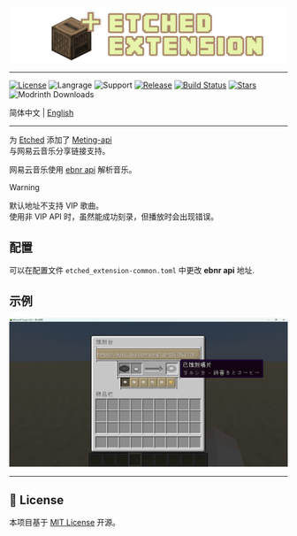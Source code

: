 <div style="text-align: center;">
    <img src="docs/logo.png" alt="logo">
</div>

---

[![License](https://img.shields.io/github/license/XiYang6666/etched-extension)](LICENSE)
![Langrage](https://img.shields.io/badge/langrage-Kotlin-7f52ff?logo=kotlin)
![Support](https://img.shields.io/badge/supprot-forge_1.20.1_|_neoforge_1.21.1-d7742f)
[![Release](https://img.shields.io/github/v/release/XiYang6666/etched-extension)](https://github.com/XiYang6666/etched-extension/releases)
[![Build Status](https://img.shields.io/github/actions/workflow/status/XiYang6666/etched-extension/build.yml?branch=1.20.1)](https://github.com/XiYang6666/etched-extension/actions)
[![Stars](https://img.shields.io/github/stars/XiYang6666/etched-extension?style=social)](https://github.com/XiYang6666/etched-extension/stargazers)
![Modrinth Downloads](https://img.shields.io/modrinth/dt/etched-extension?logo=modrith)

简体中文 | [English](/docs/README-en.md)

---

为 [Etched](https://github.com/jacksonhardaway/etched) 添加了 [Meting-api](https://github.com/injahow/meting-api)  
与网易云音乐分享链接支持。

网易云音乐使用 [ebnr api](https://github.com/XiYang6666/EvenBetterNeteaseResolver) 解析音乐。

> [!WARNING]
> 默认地址不支持 VIP 歌曲。  
> 使用非 VIP API 时，虽然能成功刻录，但播放时会出现错误。

## 配置

可以在配置文件 `etched_extension-common.toml` 中更改 **ebnr api** 地址.

## 示例

![example](docs/example.png)

---

## 📜 License

本项目基于 [MIT License](LICENSE) 开源。

